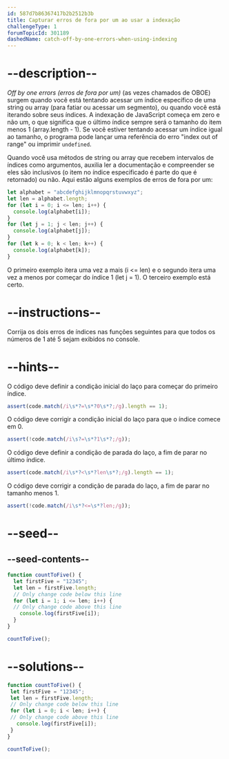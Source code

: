 ```yaml
---
id: 587d7b86367417b2b2512b3b
title: Capturar erros de fora por um ao usar a indexação
challengeType: 1
forumTopicId: 301189
dashedName: catch-off-by-one-errors-when-using-indexing
---
```


# --description--

<dfn>Off by one errors (erros de fora por um)</dfn> (as vezes chamados de OBOE) surgem quando você está tentando acessar um índice específico de uma string ou array (para fatiar ou acessar um segmento), ou quando você está iterando sobre seus índices. A indexação de JavaScript começa em zero e não um, o que significa que o último índice sempre será o tamanho do item menos 1 (array.length - 1). Se você estiver tentando acessar um índice igual ao tamanho, o programa pode lançar uma referência do erro "index out of range" ou imprimir `undefined`.

Quando você usa métodos de string ou array que recebem intervalos de índices como argumentos, auxilia ler a documentação e compreender se eles são inclusivos (o item no índice especificado é parte do que é retornado) ou não. Aqui estão alguns exemplos de erros de fora por um:

```js
let alphabet = "abcdefghijklmnopqrstuvwxyz";
let len = alphabet.length;
for (let i = 0; i <= len; i++) {
  console.log(alphabet[i]);
}
for (let j = 1; j < len; j++) {
  console.log(alphabet[j]);
}
for (let k = 0; k < len; k++) {
  console.log(alphabet[k]);
}
```

O primeiro exemplo itera uma vez a mais (i <= len) e o segundo itera uma vez a menos por começar do índice 1 (let j = 1). O terceiro exemplo está certo.

# --instructions--

Corrija os dois erros de índices nas funções seguintes para que todos os números de 1 até 5 sejam exibidos no console.

# --hints--

O código deve definir a condição inicial do laço para começar do primeiro índice.

```js
assert(code.match(/i\s*?=\s*?0\s*?;/g).length == 1);
```

O código deve corrigir a condição inicial do laço para que o índice comece em 0.

```js
assert(!code.match(/i\s?=\s*?1\s*?;/g));
```

O código deve definir a condição de parada do laço, a fim de parar no último índice.

```js
assert(code.match(/i\s*?<\s*?len\s*?;/g).length == 1);
```

O código deve corrigir a condição de parada do laço, a fim de parar no tamanho menos 1.

```js
assert(!code.match(/i\s*?<=\s*?len;/g));
```

# --seed--

## --seed-contents--

```js
function countToFive() {
  let firstFive = "12345";
  let len = firstFive.length;
  // Only change code below this line
  for (let i = 1; i <= len; i++) {
  // Only change code above this line
    console.log(firstFive[i]);
  }
}

countToFive();
```

# --solutions--

```js
function countToFive() {
 let firstFive = "12345";
 let len = firstFive.length;
 // Only change code below this line
 for (let i = 0; i < len; i++) {
 // Only change code above this line
   console.log(firstFive[i]);
 }
}

countToFive();
```
